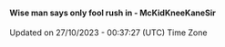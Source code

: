 #### Wise man says only fool rush in - McKidKneeKaneSir
Updated on 27/10/2023 - 00:37:27 (UTC) Time Zone
